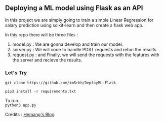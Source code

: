 ## Deploying a ML model using Flask as an API
In this project we are simply going to train a simple Linear Regression for salary prediction using scikit-learn and then create a flask web app.  

In this repo there will be three files :  
1. model.py : We are gonna develop and train our model.
2. server.py : We will code to handle POST requests and retun the results.
3. request.py : and Finally, we will send the requests with the features with the server and recieve the results.


### Let's Try

`git clone https://github.com/imSrbh/DeployML-Flask`

`pip3 install -r requirements.txt`

To run :  
`python3 app.py`

Credits : [Hemang's Blog](https://towardsdatascience.com/deploy-a-machine-learning-model-using-flask-da580f84e60c)